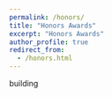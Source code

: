 ```yaml
---
permalink: /honors/
title: "Honors Awards"
excerpt: "Honors Awards"
author_profile: true
redirect_from: 
  - /honors.html
---
```


building

